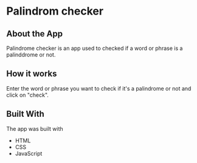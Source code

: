 # Palindrom checker
## About the App
Palindrome checker is an app used to checked if a word or phrase is a palinddrome or not.
## How it works
Enter the word or phrase you want to check if it's a palindrome or not and click on "check". 
## Built With
The app was built with
* HTML
* CSS
* JavaScript 
